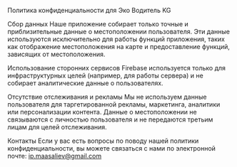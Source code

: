 Политика конфиденциальности для Эко Водитель KG

Сбор данных
Наше приложение собирает только точные и приблизительные данные о местоположении пользователя. Эти данные используются исключительно для работы функций приложения, таких как отображение местоположения на карте и предоставление функций, зависящих от местоположения.

Использование сторонних сервисов
Firebase используется только для инфраструктурных целей (например, для работы сервера) и не собирает аналитические данные о пользователях.

Отсутствие отслеживания и рекламы
Мы не используем данные пользователя для таргетированной рекламы, маркетинга, аналитики или персонализации контента. Данные о местоположении не связываются с личностью пользователя и не передаются третьим лицам для целей отслеживания.

Контакты
Если у вас есть вопросы по поводу нашей политики конфиденциальности, вы можете связаться с нами по электронной почте: ip.maasaliev@gmail.com
